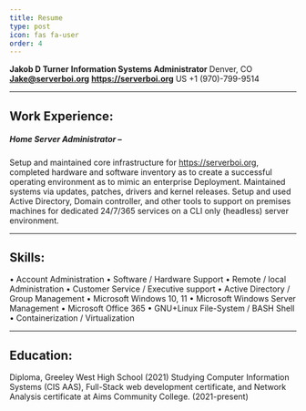 ```yaml
---
title: Resume
type: post
icon: fas fa-user
order: 4
---
```


**Jakob D Turner**
**Information Systems Administrator**
Denver, CO 
**<a href="mailto:Jake@serverboi.org">Jake@serverboi.org</a>**
**https://serverboi.org**
US +1 (970)-799-9514 

---
## Work Experience:
##### Home Server Administrator –
Setup and maintained core infrastructure for https://serverboi.org, completed hardware and 
software inventory as to create a successful operating environment as to mimic an enterprise 
Deployment.
Maintained systems via updates, patches, drivers and kernel releases. Setup and used Active 
Directory, Domain controller, and other tools to support on premises machines for dedicated 
24/7/365 services on a CLI only (headless) server environment.

---
## Skills: 
• Account Administration 
• Software / Hardware Support 
• Remote / local Administration
• Customer Service / Executive support 
• Active Directory / Group Management 
• Microsoft Windows 10, 11 
• Microsoft Windows Server Management 
• Microsoft Office 365 
• GNU+Linux File-System / BASH Shell 
• Containerization / Virtualization 

---
## Education: 
Diploma, Greeley West High School (2021) 
Studying Computer Information Systems (CIS AAS), Full-Stack web development certificate, and
Network Analysis certificate at Aims Community College. (2021-present)




